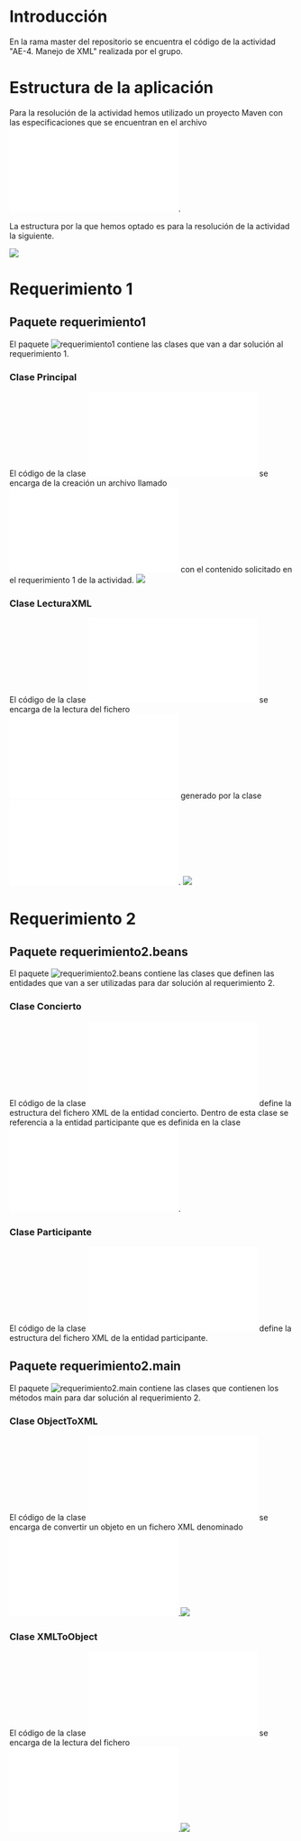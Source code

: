 # Introducción

En la rama master del repositorio se encuentra el código de la actividad "AE-4. Manejo de XML" realizada por el grupo.

# Estructura de la aplicación

Para la resolución de la actividad hemos utilizado un proyecto Maven con las especificaciones que se encuentran en el archivo ![pom](/Actividad4/pom.xml).

La estructura por la que hemos optado es para la resolución de la actividad la siguiente.


![](/Actividad4/images/estructura.png)

# Requerimiento 1
## Paquete requerimiento1
El paquete ![requerimiento1](/Actividad4/src/main/java/requerimiento1) contiene las clases que van a dar solución al requerimiento 1.

### Clase Principal
El código de la clase ![Principal](/Actividad4/src/main/java/requerimiento1/Principal.java) se encarga de la creación un archivo llamado ![concierto.xml](/Actividad4/concierto.xml) con el contenido solicitado en el requerimiento 1 de la actividad. ![](/Actividad4/images/principalExec.png)

### Clase LecturaXML
El código de la clase ![LecturaXML](/Actividad4/src/main/java/requerimiento1/LecturaXML.java) se encarga de la lectura del fichero ![concierto.xml](/Actividad4/concierto.xml) generado por la clase ![Principal](/Actividad4/src/main/java/requerimiento1/Principal.java). ![](/Actividad4/images/lecturaXMLExec.png)

# Requerimiento 2
## Paquete requerimiento2.beans
El paquete ![requerimiento2.beans](/Actividad4/src/main/java/requerimiento2/beans) contiene las clases que definen las entidades que van a ser utilizadas para dar solución al requerimiento 2.

### Clase Concierto
El código de la clase ![Concierto](/Actividad4/src/main/java/requerimiento2/beans/Concierto.java) define la estructura del fichero XML de la entidad concierto. Dentro de esta clase se referencia a la entidad participante que es definida en la clase ![Participante](/Actividad4/src/main/java/requerimiento2/beans/Participante.java).

### Clase Participante
El código de la clase ![Participante](/Actividad4/src/main/java/requerimiento2/beans/Participante.java) define la estructura del fichero XML de la entidad participante.

## Paquete requerimiento2.main
El paquete ![requerimiento2.main](/Actividad4/src/main/java/requerimiento2/main) contiene las clases que contienen los métodos main para dar solución al requerimiento 2.

### Clase ObjectToXML
El código de la clase ![ObjectToXML](/Actividad4/src/main/java/requerimiento2/main/ObjectToXML.java) se encarga de convertir un objeto en un fichero XML denominado ![conciertoJAXB.xml](/Actividad4/conciertoJAXB.xml).![](/Actividad4/images/objectToXMLExec.png)


### Clase XMLToObject
El código de la clase ![XMLToObject](/Actividad4/src/main/java/requerimiento2/main/XMLToObject.java) se encarga de la lectura del fichero ![conciertoJAXB.xml](/Actividad4/conciertoJAXB.xml).![](/Actividad4/images/XMLToObjectExec.png)



